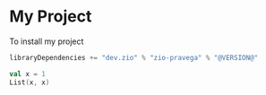 # My Project

To install my project

```scala
libraryDependencies += "dev.zio" % "zio-pravega" % "@VERSION@"
```

```scala mdoc
val x = 1
List(x, x)
```